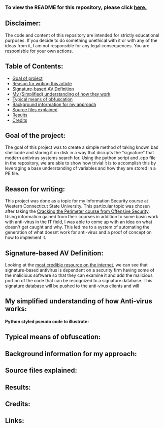 ### To view the README for this repository, please click [here.][1]
 
## Disclaimer:
 
The code and content of this repository are intended for strictly educational purposes. If you decide to do something unethical with it or with any of the ideas from it, I am not responsible for any legal consequences. You are responisble for your own actions.
 
## Table of Contents:
 
- [Goal of project]
- [Reason for writing this article]
- [Signature-based AV Definition]
- [My (Simplified) understanding of how they work]
- [Typical means of obfuscation]
- [Background information for my approach]
- [Source files explained]
- [Results]
- [Credits]

## Goal of the project:

The goal of this project was to create a simple method of taking known bad shellcode and storing it on disk in a way that disrupts the "signature" that modern antivirus systems search for. Using the python script and .cpp file in the repository, we are able to show how trivial it is to accomplish this by leveraging a base understanding of variables and how they are stored in a PE file.

## Reason for writing:

This project was done as a topic for my Information Security course at Western Connecticut State University. This particular topic was chosen after taking the [Cracking the Perimeter course from Offensive Security][2]. Using information gained from their courses in addition to some basic work with anti-virus in the IT field, I was able to come up with an idea on what doesn't get caught and why. This led me to a system of automating the generation of what doesnt work for anti-virus and a proof of concept on how to implement it. 

## Signature-based AV Definition:

Looking at the [most credible resource on the internet], we can see that signature-based antivirus is dependent on a security firm having some of the malicious software so that they can examine it and add the malicious portion of the code that can be recognized to a signature database. This signature database will be pushed to the anti-virus clients and will 

## My simplified understanding of how Anti-virus works:

#### Python styled pseudo code to illustrate:

## Typical means of obfuscation:

## Background information for my approach:

## Source files explained:

## Results:

## Credits:

## Links:
[1]: README.md
[2]: https://www.offensive-security.com/information-security-training/cracking-the-perimeter/
[Goal of project]: ./#goal-of-the-project
[Reason for writing this article]: ./#reason-for-writing-this-article
[Signature-based AV Definition]: ./#signature-based-av-definition
[My (Simplified) understanding of how they work]: ./#my-(simplified)-understanding-of-how-they-work
[Typical means of obfuscation]: ./#typical-means-of-obfuscation
[Background information for my approach]: ./#background-information-for-my-approach
[Source files explained]: ./#source-files-explained
[Results]: ./#results
[Credits]: ./#credits
[most credible resource on the internet]: https://en.wikipedia.org/wiki/Antivirus_software#Signature-based_detection
